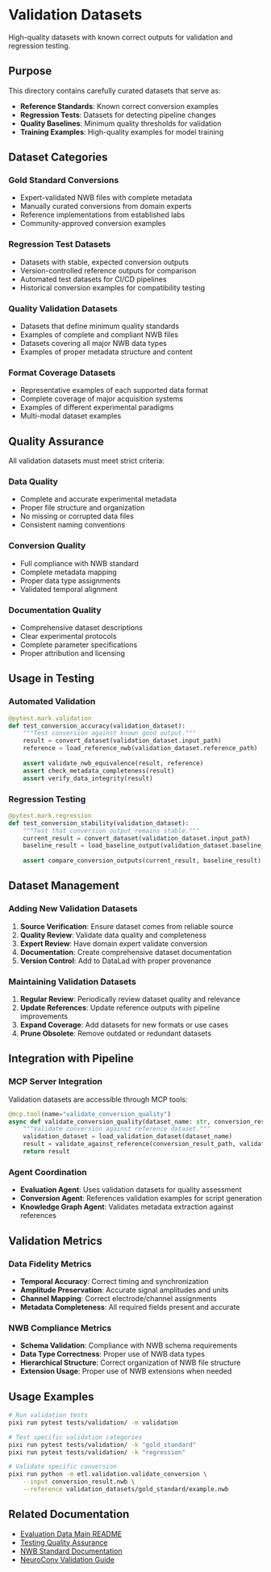 # Validation Datasets

High-quality datasets with known correct outputs for validation and regression testing.

## Purpose

This directory contains carefully curated datasets that serve as:
- **Reference Standards**: Known correct conversion examples
- **Regression Tests**: Datasets for detecting pipeline changes
- **Quality Baselines**: Minimum quality thresholds for validation
- **Training Examples**: High-quality examples for model training

## Dataset Categories

### Gold Standard Conversions
- Expert-validated NWB files with complete metadata
- Manually curated conversions from domain experts
- Reference implementations from established labs
- Community-approved conversion examples

### Regression Test Datasets
- Datasets with stable, expected conversion outputs
- Version-controlled reference outputs for comparison
- Automated test datasets for CI/CD pipelines
- Historical conversion examples for compatibility testing

### Quality Validation Datasets
- Datasets that define minimum quality standards
- Examples of complete and compliant NWB files
- Datasets covering all major NWB data types
- Examples of proper metadata structure and content

### Format Coverage Datasets
- Representative examples of each supported data format
- Complete coverage of major acquisition systems
- Examples of different experimental paradigms
- Multi-modal dataset examples

## Quality Assurance

All validation datasets must meet strict criteria:

### Data Quality
- Complete and accurate experimental metadata
- Proper file structure and organization
- No missing or corrupted data files
- Consistent naming conventions

### Conversion Quality
- Full compliance with NWB standard
- Complete metadata mapping
- Proper data type assignments
- Validated temporal alignment

### Documentation Quality
- Comprehensive dataset descriptions
- Clear experimental protocols
- Complete parameter specifications
- Proper attribution and licensing

## Usage in Testing

### Automated Validation
```python
@pytest.mark.validation
def test_conversion_accuracy(validation_dataset):
    """Test conversion against known good output."""
    result = convert_dataset(validation_dataset.input_path)
    reference = load_reference_nwb(validation_dataset.reference_path)
    
    assert validate_nwb_equivalence(result, reference)
    assert check_metadata_completeness(result)
    assert verify_data_integrity(result)
```

### Regression Testing
```python
@pytest.mark.regression
def test_conversion_stability(validation_dataset):
    """Test that conversion output remains stable."""
    current_result = convert_dataset(validation_dataset.input_path)
    baseline_result = load_baseline_output(validation_dataset.baseline_path)
    
    assert compare_conversion_outputs(current_result, baseline_result)
```

## Dataset Management

### Adding New Validation Datasets

1. **Source Verification**: Ensure dataset comes from reliable source
2. **Quality Review**: Validate data quality and completeness
3. **Expert Review**: Have domain expert validate conversion
4. **Documentation**: Create comprehensive dataset documentation
5. **Version Control**: Add to DataLad with proper provenance

### Maintaining Validation Datasets

1. **Regular Review**: Periodically review dataset quality and relevance
2. **Update References**: Update reference outputs with pipeline improvements
3. **Expand Coverage**: Add datasets for new formats or use cases
4. **Prune Obsolete**: Remove outdated or redundant datasets

## Integration with Pipeline

### MCP Server Integration
Validation datasets are accessible through MCP tools:
```python
@mcp.tool(name="validate_conversion_quality")
async def validate_conversion_quality(dataset_name: str, conversion_result_path: str):
    """Validate conversion against reference dataset."""
    validation_dataset = load_validation_dataset(dataset_name)
    result = validate_against_reference(conversion_result_path, validation_dataset)
    return result
```

### Agent Coordination
- **Evaluation Agent**: Uses validation datasets for quality assessment
- **Conversion Agent**: References validation examples for script generation
- **Knowledge Graph Agent**: Validates metadata extraction against references

## Validation Metrics

### Data Fidelity Metrics
- **Temporal Accuracy**: Correct timing and synchronization
- **Amplitude Preservation**: Accurate signal amplitudes and units
- **Channel Mapping**: Correct electrode/channel assignments
- **Metadata Completeness**: All required fields present and accurate

### NWB Compliance Metrics
- **Schema Validation**: Compliance with NWB schema requirements
- **Data Type Correctness**: Proper use of NWB data types
- **Hierarchical Structure**: Correct organization of NWB file structure
- **Extension Usage**: Proper use of NWB extensions when needed

## Usage Examples

```bash
# Run validation tests
pixi run pytest tests/validation/ -m validation

# Test specific validation categories
pixi run pytest tests/validation/ -k "gold_standard"
pixi run pytest tests/validation/ -k "regression"

# Validate specific conversion
pixi run python -m etl.validation.validate_conversion \
    --input conversion_result.nwb \
    --reference validation_datasets/gold_standard/example.nwb
```

## Related Documentation

- [Evaluation Data Main README](../README.md)
- [Testing Quality Assurance](../../../.kiro/specs/testing-quality-assurance/)
- [NWB Standard Documentation](https://nwb-schema.readthedocs.io/)
- [NeuroConv Validation Guide](https://neuroconv.readthedocs.io/)